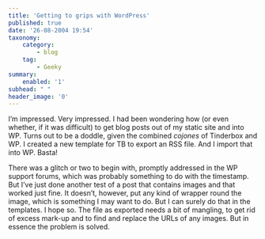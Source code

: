 ```yaml
---
title: 'Getting to grips with WordPress'
published: true
date: '26-08-2004 19:54'
taxonomy:
    category:
        - blog
    tag:
        - Geeky
summary:
    enabled: '1'
subhead: " "
header_image: '0'
---
```


I’m impressed. Very impressed. I had been wondering how (or even whether, if it was difficult) to get blog posts out of my static site and into WP. Turns out to be a doddle, given the combined _cojones_ of Tinderbox and WP. I created a new template for TB to export an RSS file. And I import that into WP. Basta!

There was a glitch or two to begin with, promptly addressed in the WP support forums, which was probably something to do with the timestamp. But I’ve just done another test of a post that contains images and that worked just fine. It doesn’t, however, put any kind of wrapper round the image, which is something I may want to do. But I can surely do that in the templates. I hope so. The file as exported needs a bit of mangling, to get rid of excess mark-up and to find and replace the URLs of any images. But in essence the problem is solved.
